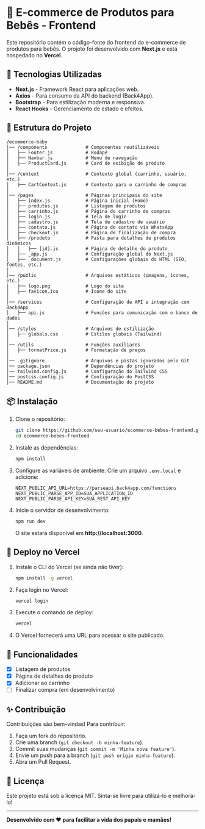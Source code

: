 # 🍼 E-commerce de Produtos para Bebês - Frontend

Este repositório contém o código-fonte do frontend do e-commerce de produtos para bebês. O projeto foi desenvolvido com **Next.js** e está hospedado no **Vercel**.

## 🚀 Tecnologias Utilizadas
- **Next.js** - Framework React para aplicações web.
- **Axios** - Para consumo da API do backend (Back4App).
- **Bootstrap** - Para estilização moderna e responsiva.
- **React Hooks** - Gerenciamento de estado e efeitos.

## 📂 Estrutura do Projeto
```
/ecommerce-baby
│── /components              # Componentes reutilizáveis
│   ├── Footer.js            # Rodapé
│   ├── Navbar.js            # Menu de navegação
│   ├── ProductCard.js       # Card de exibição de produto
│
│── /context                 # Contexto global (carrinho, usuário, etc.)
│   ├── CartContext.js       # Contexto para o carrinho de compras
│
│── /pages                   # Páginas principais do site
│   ├── index.js             # Página inicial (Home)
│   ├── produtos.js          # Listagem de produtos
│   ├── carrinho.js          # Página do carrinho de compras
│   ├── login.js             # Tela de login
│   ├── cadastro.js          # Tela de cadastro de usuário
│   ├── contato.js           # Página de contato via WhatsApp
│   ├── checkout.js          # Página de finalização de compra
│   ├── /produto             # Pasta para detalhes de produtos dinâmicos
│   │   ├── [id].js          # Página de detalhe do produto
│   ├── _app.js              # Configuração global do Next.js
│   ├── _document.js         # Configurações globais do HTML (SEO, fontes, etc.)
│
│── /public                  # Arquivos estáticos (imagens, ícones, etc.)
│   ├── logo.png             # Logo do site
│   ├── favicon.ico          # Ícone do site
│
│── /services                # Configuração de API e integração com Back4App
│   ├── api.js               # Funções para comunicação com o banco de dados
│
│── /styles                  # Arquivos de estilização
│   ├── globals.css          # Estilos globais (Tailwind)
│
│── /utils                   # Funções auxiliares
│   ├── formatPrice.js       # Formatação de preços
│
│── .gitignore               # Arquivos e pastas ignorados pelo Git
│── package.json             # Dependências do projeto
│── tailwind.config.js       # Configuração do Tailwind CSS
│── postcss.config.js        # Configuração do PostCSS
│── README.md                # Documentação do projeto

```

## 📦 Instalação

1. Clone o repositório:
   ```bash
   git clone https://github.com/seu-usuario/ecommerce-bebes-frontend.git
   cd ecommerce-bebes-frontend
   ```

2. Instale as dependências:
   ```bash
   npm install
   ```

3. Configure as variáveis de ambiente:
   Crie um arquivo `.env.local` e adicione:
   ```env
   NEXT_PUBLIC_API_URL=https://parseapi.back4app.com/functions
   NEXT_PUBLIC_PARSE_APP_ID=SUA_APPLICATION_ID
   NEXT_PUBLIC_PARSE_API_KEY=SUA_REST_API_KEY
   ```

4. Inicie o servidor de desenvolvimento:
   ```bash
   npm run dev
   ```
   O site estará disponível em **http://localhost:3000**.

## 🚀 Deploy no Vercel
1. Instale o CLI do Vercel (se ainda não tiver):
   ```bash
   npm install -g vercel
   ```
2. Faça login no Vercel:
   ```bash
   vercel login
   ```
3. Execute o comando de deploy:
   ```bash
   vercel
   ```
4. O Vercel fornecerá uma URL para acessar o site publicado.

## 📌 Funcionalidades
- [x] Listagem de produtos
- [x] Página de detalhes do produto
- [x] Adicionar ao carrinho
- [ ] Finalizar compra (em desenvolvimento)

## ✨ Contribuição
Contribuições são bem-vindas! Para contribuir:
1. Faça um fork do repositório.
2. Crie uma branch (`git checkout -b minha-feature`).
3. Commit suas mudanças (`git commit -m 'Minha nova feature'`).
4. Envie um push para a branch (`git push origin minha-feature`).
5. Abra um Pull Request.

## 📜 Licença
Este projeto está sob a licença MIT. Sinta-se livre para utilizá-lo e melhorá-lo!

---
**Desenvolvido com ❤️ para facilitar a vida dos papais e mamães!**

